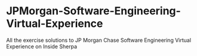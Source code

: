 # JPMorgan-Software-Engineering-Virtual-Experience
All the exercise solutions to JP Morgan Chase Software Engineering Virtual Experience on Inside Sherpa
